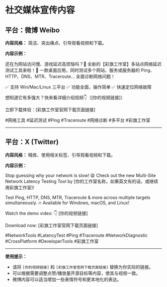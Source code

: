 # 社交媒体宣传内容

## 平台：微博 Weibo

**内容风格：** 简洁、突出痛点、引导观看视频和下载。

**内容示例：**

还在为网站访问慢、游戏延迟高烦恼吗？🤔 全新的【彩旗工作室】多站点网络延迟测试工具来啦！🚀 一款桌面应用，同时测试多个网站、服务或服务器的 Ping、HTTP、DNS、MTR、Traceroute... 全面诊断网络问题！

✅ 支持 Win/Mac/Linux 三平台
✅ 功能全面，操作简单
✅ 快速定位网络故障

想知道它有多强大？快来看详细介绍视频👇（[你的视频链接]）

立即下载体验：[彩旗工作室官网下载页面链接]

#网络工具 #延迟测试 #Ping #Traceroute #网络诊断 #多平台 #彩旗工作室

---

## 平台：X (Twitter)

**内容风格：** 精炼、使用相关标签、引导观看视频和下载。

**内容示例：**

Stop guessing why your network is slow! 😩 Check out the new Multi-Site Network Latency Testing Tool by [你的工作室名称，如果英文有的话，或继续用彩旗工作室]! 

Test Ping, HTTP, DNS, MTR, Traceroute & more across multiple targets simultaneously. 🔥 Available for Windows, macOS, and Linux! 

Watch the demo video: 👇
[你的视频链接]

Download now: 
[彩旗工作室官网下载页面链接]

#NetworkTools #LatencyTest #Ping #Traceroute #NetworkDiagnostic #CrossPlatform #DeveloperTools #彩旗工作室

---

**使用提示：**

*   请将 `[你的视频链接]` 和 `[彩旗工作室官网下载页面链接]` 替换为你实际的链接。
*   可以根据需要调整点赞/播放量开源目标等内容，使其与视频一致。
*   微博内容可以适当增加一些表情符号和更本地化的表达。 